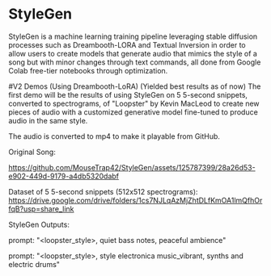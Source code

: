 # StyleGen
StyleGen is a machine learning training pipeline leveraging stable diffusion processes such as Dreambooth-LORA and Textual Inversion in order to allow users to create models that generate audio that mimics the style of a song but with minor changes through text commands, all done from Google Colab free-tier notebooks through optimization.

#V2 Demos (Using Dreambooth-LoRA) (Yielded best results as of now) 
The first demo will be the results of using StyleGen on 5 5-second snippets, converted to spectrograms, of "Loopster" by Kevin MacLeod to create new pieces of audio with a customized generative model fine-tuned to produce audio in the same style. 

The audio is converted to mp4 to make it playable from GitHub.

Original Song: 

https://github.com/MouseTrap42/StyleGen/assets/125787399/28a26d53-e902-449d-9179-a4db5320dabf

Dataset of 5 5-second snippets (512x512 spectrograms): 
https://drive.google.com/drive/folders/1cs7NJLqAzMjZhtDLfKmOA1lmQfhOrfqB?usp=share_link


StyleGen Outputs:

prompt: "<loopster_style>, quiet bass notes, peaceful ambience"


prompt: "<loopster_style>, style electronica music_vibrant, synths and electric drums" 









